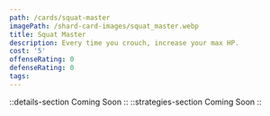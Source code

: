 ```yaml
---
path: /cards/squat-master
imagePath: /shard-card-images/squat_master.webp
title: Squat Master
description: Every time you crouch, increase your max HP.
cost: '5'
offenseRating: 0
defenseRating: 0
tags:
---
```

::details-section
Coming Soon
::
::strategies-section
Coming Soon
::